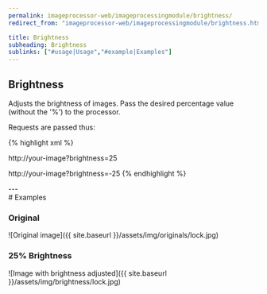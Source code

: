 ```yaml
---
permalink: imageprocessor-web/imageprocessingmodule/brightness/
redirect_from: "imageprocessor-web/imageprocessingmodule/brightness.html"

title: Brightness
subheading: Brightness
sublinks: ["#usage|Usage","#example|Examples"]
---
```

<section id="usage">

# Brightness

Adjusts the brightness of images. Pass the desired percentage
value (without the '%') to the processor.

Requests are passed thus:

{% highlight xml %}
<!--Increasing-->
http://your-image?brightness=25
<!--Decreasing-->
http://your-image?brightness=-25
{% endhighlight %}

</section>
---
<section id="example">
# Examples

### Original

![Original image]({{ site.baseurl }}/assets/img/originals/lock.jpg)

### 25% Brightness

![Image with brightness adjusted]({{ site.baseurl }}/assets/img/brightness/lock.jpg)

</section>